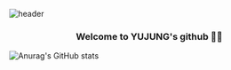 <!--
**HEOYUJUNG/HEOYUJUNG** is a ✨ _special_ ✨ repository because its `README.md` (this file) appears on your GitHub profile.

Here are some ideas to get you started:

- 🔭 I’m currently working on ...
- 🌱 I’m currently learning ...
- 👯 I’m looking to collaborate on ...
- 🤔 I’m looking for help with ...
- 💬 Ask me about ...
- 📫 How to reach me: ...
- 😄 Pronouns: ...
- ⚡ Fun fact: ...
-->


![header](https://capsule-render.vercel.app/api?type=Cylinder&text=HEOYUJUNG&color=ffdfa8&fontColor=996655)

<div align="center">
  
  ### Welcome to YUJUNG's github 👋😊
  
</div>

![Anurag's GitHub stats](https://github-readme-stats.vercel.app/api?username=HEOYUJUNG&show_icons=true&theme=radical)


